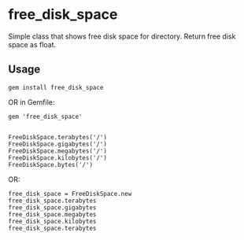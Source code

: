 free_disk_space
===============

Simple class that shows free disk space for directory. Return free disk space as float.


Usage
-----

    gem install free_disk_space

OR in Gemfile:

    gem 'free_disk_space'


    FreeDiskSpace.terabytes('/')
    FreeDiskSpace.gigabytes('/')
    FreeDiskSpace.megabytes('/')
    FreeDiskSpace.kilobytes('/')
    FreeDiskSpace.bytes('/')

OR:

    free_disk_space = FreeDiskSpace.new
    free_disk_space.terabytes
    free_disk_space.gigabytes
    free_disk_space.megabytes
    free_disk_space.kilobytes
    free_disk_space.terabytes
